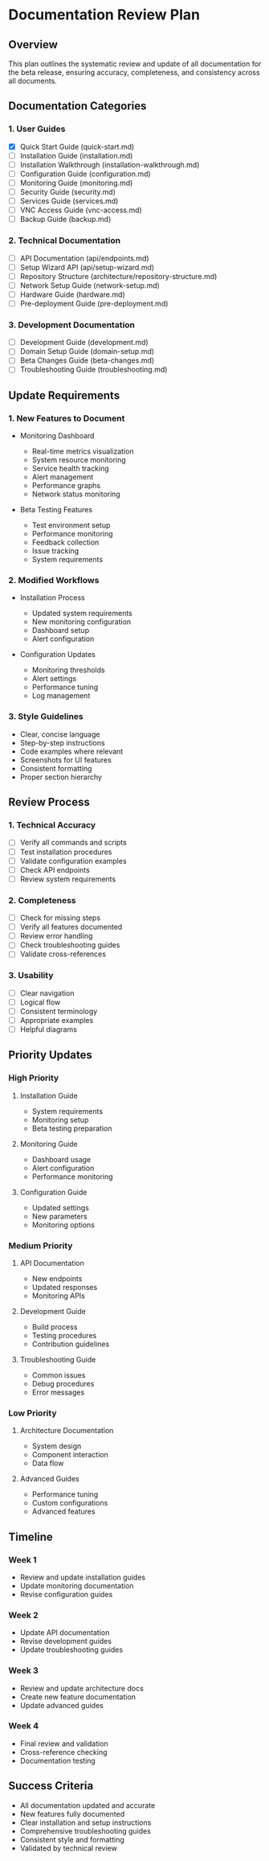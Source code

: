 # Documentation Review Plan

## Overview
This plan outlines the systematic review and update of all documentation for the beta release, ensuring accuracy, completeness, and consistency across all documents.

## Documentation Categories

### 1. User Guides
- [x] Quick Start Guide (quick-start.md)
- [ ] Installation Guide (installation.md)
- [ ] Installation Walkthrough (installation-walkthrough.md)
- [ ] Configuration Guide (configuration.md)
- [ ] Monitoring Guide (monitoring.md)
- [ ] Security Guide (security.md)
- [ ] Services Guide (services.md)
- [ ] VNC Access Guide (vnc-access.md)
- [ ] Backup Guide (backup.md)

### 2. Technical Documentation
- [ ] API Documentation (api/endpoints.md)
- [ ] Setup Wizard API (api/setup-wizard.md)
- [ ] Repository Structure (architecture/repository-structure.md)
- [ ] Network Setup Guide (network-setup.md)
- [ ] Hardware Guide (hardware.md)
- [ ] Pre-deployment Guide (pre-deployment.md)

### 3. Development Documentation
- [ ] Development Guide (development.md)
- [ ] Domain Setup Guide (domain-setup.md)
- [ ] Beta Changes Guide (beta-changes.md)
- [ ] Troubleshooting Guide (troubleshooting.md)

## Update Requirements

### 1. New Features to Document
- Monitoring Dashboard
  * Real-time metrics visualization
  * System resource monitoring
  * Service health tracking
  * Alert management
  * Performance graphs
  * Network status monitoring

- Beta Testing Features
  * Test environment setup
  * Performance monitoring
  * Feedback collection
  * Issue tracking
  * System requirements

### 2. Modified Workflows
- Installation Process
  * Updated system requirements
  * New monitoring configuration
  * Dashboard setup
  * Alert configuration

- Configuration Updates
  * Monitoring thresholds
  * Alert settings
  * Performance tuning
  * Log management

### 3. Style Guidelines
- Clear, concise language
- Step-by-step instructions
- Code examples where relevant
- Screenshots for UI features
- Consistent formatting
- Proper section hierarchy

## Review Process

### 1. Technical Accuracy
- [ ] Verify all commands and scripts
- [ ] Test installation procedures
- [ ] Validate configuration examples
- [ ] Check API endpoints
- [ ] Review system requirements

### 2. Completeness
- [ ] Check for missing steps
- [ ] Verify all features documented
- [ ] Review error handling
- [ ] Check troubleshooting guides
- [ ] Validate cross-references

### 3. Usability
- [ ] Clear navigation
- [ ] Logical flow
- [ ] Consistent terminology
- [ ] Appropriate examples
- [ ] Helpful diagrams

## Priority Updates

### High Priority
1. Installation Guide
   - System requirements
   - Monitoring setup
   - Beta testing preparation

2. Monitoring Guide
   - Dashboard usage
   - Alert configuration
   - Performance monitoring

3. Configuration Guide
   - Updated settings
   - New parameters
   - Monitoring options

### Medium Priority
1. API Documentation
   - New endpoints
   - Updated responses
   - Monitoring APIs

2. Development Guide
   - Build process
   - Testing procedures
   - Contribution guidelines

3. Troubleshooting Guide
   - Common issues
   - Debug procedures
   - Error messages

### Low Priority
1. Architecture Documentation
   - System design
   - Component interaction
   - Data flow

2. Advanced Guides
   - Performance tuning
   - Custom configurations
   - Advanced features

## Timeline

### Week 1
- Review and update installation guides
- Update monitoring documentation
- Revise configuration guides

### Week 2
- Update API documentation
- Revise development guides
- Update troubleshooting guides

### Week 3
- Review and update architecture docs
- Create new feature documentation
- Update advanced guides

### Week 4
- Final review and validation
- Cross-reference checking
- Documentation testing

## Success Criteria
- All documentation updated and accurate
- New features fully documented
- Clear installation and setup instructions
- Comprehensive troubleshooting guides
- Consistent style and formatting
- Validated by technical review